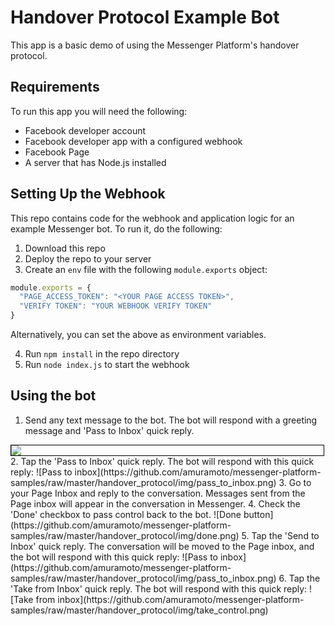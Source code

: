 # Handover Protocol Example Bot

This app is a basic demo of using the Messenger Platform's handover protocol.

## Requirements

To run this app you will need the following:

- Facebook developer account
- Facebook developer app with a configured webhook
- Facebook Page
- A server that has Node.js installed

## Setting Up the Webhook

This repo contains code for the webhook and application logic for an example Messenger bot. To run it, do the following:

1. Download this repo
2. Deploy the repo to your server
3. Create an `env` file with the following `module.exports` object:
``` js
module.exports = {
  "PAGE_ACCESS_TOKEN": "<YOUR PAGE ACCESS TOKEN>",  
  "VERIFY TOKEN": "YOUR WEBHOOK VERIFY TOKEN"
}  
```
Alternatively, you can set the above as environment variables.

4. Run `npm install` in the repo directory
5. Run `node index.js` to start the webhook

## Using the bot

1. Send any text message to the bot. The bot will respond with a greeting message and 'Pass to Inbox' quick reply.
<div style="border: #000 1px solid; width: 500px;">
<img src="https://github.com/amuramoto/messenger-platform-samples/raw/master/handover_protocol/img/welcome_msg.png">
</div>
2. Tap the 'Pass to Inbox' quick reply. The bot will respond with this quick reply:
![Pass to inbox](https://github.com/amuramoto/messenger-platform-samples/raw/master/handover_protocol/img/pass_to_inbox.png)
3. Go to your Page Inbox and reply to the conversation. Messages sent from the Page inbox will appear in the conversation in Messenger.
4. Check the 'Done' checkbox to pass control back to the bot.
![Done button](https://github.com/amuramoto/messenger-platform-samples/raw/master/handover_protocol/img/done.png)
5. Tap the 'Send to Inbox' quick reply. The conversation will be moved to the Page inbox, and the bot will respond with this quick reply:
![Pass to inbox](https://github.com/amuramoto/messenger-platform-samples/raw/master/handover_protocol/img/pass_to_inbox.png)
6. Tap the 'Take from Inbox' quick reply. The bot will respond with this quick reply:
![Take from inbox](https://github.com/amuramoto/messenger-platform-samples/raw/master/handover_protocol/img/take_control.png)
